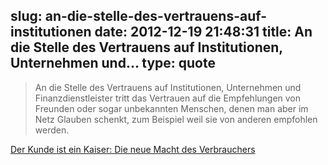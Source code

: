 slug: an-die-stelle-des-vertrauens-auf-institutionen
date: 2012-12-19 21:48:31
title: An die Stelle des Vertrauens auf Institutionen, Unternehmen und...
type: quote
---

> An die Stelle des Vertrauens auf Institutionen, Unternehmen und Finanzdienstleister tritt das Vertrauen auf die Empfehlungen von Freunden oder sogar unbekannten Menschen, denen man aber im Netz Glauben schenkt, zum Beispiel weil sie von anderen empfohlen werden.

[Der Kunde ist ein Kaiser: Die neue Macht des Verbrauchers](http://www.faz.net/aktuell/wirtschaft/unternehmen/der-kunde-ist-ein-kaiser-1-die-neue-macht-des-verbrauchers-11997067.html)
